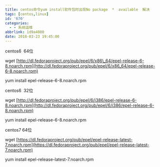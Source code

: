 ```yaml
---
title: centos命令yum install软件包时出现No package  *  available  解决
tags: [centos,linux]
id: '670'
categories:
  - - 系统运维
abbrlink: 1d9a4080
date: 2018-03-23 19:45:00
---
```


centos6  64位

wget [http://dl.fedoraproject.org/pub/epel/6/x86\_64/epel-release-6-8.noarch.rpm](http://dl.fedoraproject.org/pub/epel/6/x86_64/epel-release-6-8.noarch.rpm)

yum install epel-release-6-8.noarch.rpm

centos6  32位

wget [http://dl.fedoraproject.org/pub/epel/6/i386/epel-release-6-8.noarch.rpm](http://dl.fedoraproject.org/pub/epel/6/i386/epel-release-6-8.noarch.rpm)

yum install epel-release-6-8.noarch.rpm

centos7 64位

wget [https://dl.fedoraproject.org/pub/epel/epel-release-latest-7.noarch.rpm](https://dl.fedoraproject.org/pub/epel/epel-release-latest-7.noarch.rpm)

yum install epel-release-latest-7.noarch.rpm